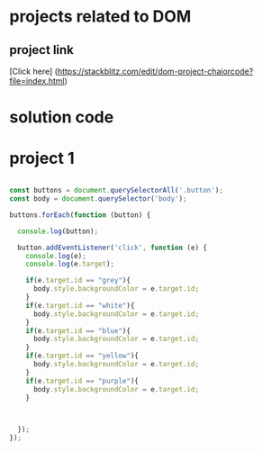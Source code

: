# projects related to DOM 

## project link 

[Click here] (https://stackblitz.com/edit/dom-project-chaiorcode?file=index.html)

# solution code 

# project 1

```javascript

const buttons = document.querySelectorAll('.button');
const body = document.querySelector('body');

buttons.forEach(function (button) {

  console.log(button);

  button.addEventListener('click', function (e) {
    console.log(e);
    console.log(e.target);

    if(e.target.id == "grey"){
      body.style.backgroundColor = e.target.id;
    }
    if(e.target.id == "white"){
      body.style.backgroundColor = e.target.id;
    }
    if(e.target.id == "blue"){
      body.style.backgroundColor = e.target.id;
    }
    if(e.target.id == "yellow"){
      body.style.backgroundColor = e.target.id;
    }
    if(e.target.id == "purple"){
      body.style.backgroundColor = e.target.id;
    }



  });
});



```

